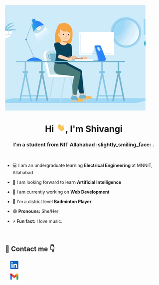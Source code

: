 <img align="center" alt="GIF" width="450px" src="https://github.com/Shivangibohara/Shivangibohara/blob/main/github/Homebase_Thumb_v01.gif"/>

<h1 align="center">Hi <img src="https://github.com/Shivangibohara/Shivangibohara/blob/main/github/waving_hand.gif" width="30px">, I'm Shivangi</h1>
<h3 align="center">I'm a student from NIT Allahabad :slightly_smiling_face: .</h3>

<br>

- :computer: I am an undergraduate learning **Electrical Engineering** at MNNIT, Allahabad

- :seedling: I am looking forward to learn **Artificial Intelligence**

- :iphone: I am currently working on **Web Development**

- :dancers: I'm a district level **Badminton Player**

- :smile: **Pronouns:** She/Her

- :zap: **Fun fact:** I love music.

<br>

## 🚀 Contact me :point_down:

&nbsp; &nbsp; <a href="https://www.linkedin.com/in/shivangi-bohara-b0b75a1b9">
    <img align="center" width="26px" src="https://github.com/Shivangibohara/Shivangibohara/blob/main/github/linkedin.jpeg" /> </a>

 
 &nbsp; &nbsp; <a href="mailto:nikki.shiv2402@gmail.com">
    <img align="center" width="26px" src="https://github.com/Shivangibohara/Shivangibohara/blob/main/github/gmail.png" /> </a>
    

